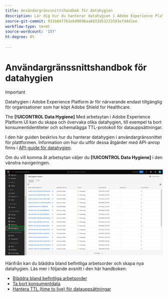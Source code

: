 ```yaml
---
title: Användargränssnittshandbok för datahygien
description: Lär dig hur du hanterar datahygien i Adobe Experience Platform användargränssnitt.
source-git-commit: 931b847761e649696aa8433d53233593efd4d1ee
workflow-type: tm+mt
source-wordcount: '157'
ht-degree: 0%

---
```


# Användargränssnittshandbok för datahygien

>[!IMPORTANT]
>
>Datahygien i Adobe Experience Platform är för närvarande endast tillgänglig för organisationer som har köpt Adobe Shield for Healthcare.

The **[!UICONTROL Data Hygiene]** Med arbetsytan i Adobe Experience Platform UI kan du skapa och övervaka olika datahygien, till exempel ta bort konsumentidentiteter och schemalägga TTL-protokoll för datauppsättningar.

I den här guiden beskrivs hur du hanterar datahygien i användargränssnittet för plattformen. Information om hur du utför dessa åtgärder med API-anrop finns i [API-guide för datahygien](../api/overview.md).

Om du vill komma åt arbetsytan väljer du **[!UICONTROL Data Hygiene]** i den vänstra navigeringen.

![Bilden visar [!UICONTROL Data Hygiene] arbetsytan i plattformsgränssnittet](../images/ui/overview/home.png)

Härifrån kan du bläddra bland befintliga arbetsorder och skapa nya datahygien. Läs mer i följande avsnitt i den här handboken:

* [Bläddra bland befintliga arbetsorder](./browse.md)
* [Ta bort konsumentdata](./delete-consumer.md)
* [Hantera TTL (time to live) för datauppsättningar](./ttl.md)

